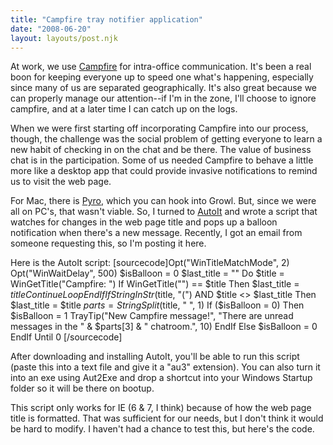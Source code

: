```yaml
---
title: "Campfire tray notifier application"
date: "2008-06-20"
layout: layouts/post.njk
---
```


At work, we use [Campfire](http://campfirenow.com/) for intra-office
communication. It's been a real boon for keeping everyone up to speed one what's
happening, especially since many of us are separated geographically. It's also
great because we can properly manage our attention--if I'm in the zone, I'll
choose to ignore campfire, and at a later time I can catch up on the logs.

When we were first starting off incorporating Campfire into our process, though,
the challenge was the social problem of getting everyone to learn a new habit of
checking in on the chat and be there. The value of business chat is in the
participation. Some of us needed Campfire to behave a little more like a desktop
app that could provide invasive notifications to remind us to visit the web
page.

For Mac, there is [Pyro](http://www.karppinen.fi/pyro/), which you can hook into
Growl. But, since we were all on PC's, that wasn't viable. So, I turned to
[AutoIt](http://www.autoitscript.com/autoit3/) and wrote a script that watches
for changes in the web page title and pops up a balloon notification when
there's a new message. Recently, I got an email from someone requesting this, so
I'm posting it here.

Here is the AutoIt script: \[sourcecode\]Opt("WinTitleMatchMode", 2)
Opt("WinWaitDelay", 500) $isBalloon = 0 $last_title = "" Do
$title = WinGetTitle("Campfire: ") If WinGetTitle("") == $title Then
$last\_title = $title ContinueLoop EndIf If StringInStr($title, "(") AND $title
&lt;&gt; $last\_title Then $last_title = $title $parts =
StringSplit($title, " ", 1) If ($isBalloon = 0) Then
$isBalloon = 1 TrayTip("New Campfire message!", "There are unread messages in the " &amp; $parts\[3\]
&amp; " chatroom.", 10) EndIf Else \$isBalloon = 0 EndIf Until 0 \[/sourcecode\]

After downloading and installing AutoIt, you'll be able to run this script
(paste this into a text file and give it a "au3" extension). You can also turn
it into an exe using Aut2Exe and drop a shortcut into your Windows Startup
folder so it will be there on bootup.

This script only works for IE (6 & 7, I think) because of how the web page title
is formatted. That was sufficient for our needs, but I don't think it would be
hard to modify. I haven't had a chance to test this, but here's the code.
